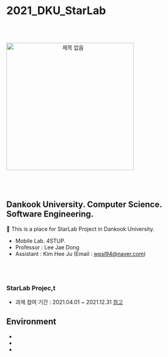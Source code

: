 # 2021_DKU_StarLab


<br><br>

<div align="center" style="display:flex;"><img width="333" alt="제목 없음" src="https://ifh.cc/g/sjpLLk.jpg"></div>

<div align="center">
  </div>
 
<br><br>

## Dankook University. Computer Science. Software Engineering.


📌 This is a place for StarLab Project in Dankook University.
- Mobile Lab. 4STUP. <br>
- Professor : Lee Jae Dong <br>
- Assistant : Kim Hee Ju (Email : wpsl94@naver.com) <br>

<br><br>


### StarLab Projec,t
- 과제 참여 기간 : 2021.04.01 ~ 2021.12.31
[참고](https://ezone.iitp.kr/common/anno/02/form.tab?PMS_TSK_PBNC_ID=PBD202100000022)

## Environment
-
-
-

<br>
